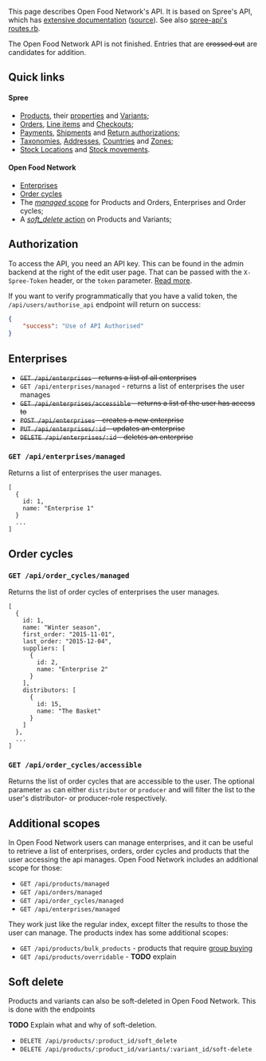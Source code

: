 This page describes Open Food Network's API. It is based on Spree's API,
which has [extensive documentation](https://guides.spreecommerce.com/api/)
([source](https://github.com/spree/api.spreecommerce.com)). See also
[spree-api's routes.rb](https://github.com/spree/spree/blob/master/api/config/routes.rb).

The Open Food Network API is not finished. Entries that are ~~crossed out~~
are candidates for addition.


## Quick links

#### Spree

* [Products](https://guides.spreecommerce.com/api/products.html), their
  [properties](https://guides.spreecommerce.com/api/product_properties.html)
  and [Variants](https://guides.spreecommerce.com/api/variants.html);
* [Orders](https://guides.spreecommerce.com/api/orders.html),
  [Line items](https://guides.spreecommerce.com/api/line_items.html) and
  [Checkouts](https://guides.spreecommerce.com/api/checkouts.html);
* [Payments](https://guides.spreecommerce.com/api/payments.html),
  [Shipments](https://guides.spreecommerce.com/api/shipments.html) and
  [Return authorizations](https://guides.spreecommerce.com/api/return_authorizations.html);
* [Taxonomies](https://guides.spreecommerce.com/api/taxonomies.html),
  [Addresses](https://guides.spreecommerce.com/api/addresses.html),
  [Countries](https://guides.spreecommerce.com/api/countries.html) and
  [Zones](https://guides.spreecommerce.com/api/zones.html);
* [Stock Locations](https://guides.spreecommerce.com/api/stock_locations.html) and
  [Stock movements](https://guides.spreecommerce.com/api/stock_movements.html).

#### Open Food Network

* [Enterprises](#enterprises)
* [Order cycles](#order-cycles)
* The [_managed_ scope](#additional-scopes) for
  Products and Orders,
  Enterprises and
  Order cycles;
* A [_soft\_delete_ action](#soft-delete) on Products and Variants;

## Authorization

To access the API, you need an API key. This can be found in the admin
backend at the right of the edit user page. That can be passed with the
`X-Spree-Token` header, or the `token` parameter.
[Read more](https://guides.spreecommerce.com/api/summary.html#making-an-api-call).

If you want to verify programmatically that you have a valid token, the
`/api/users/authorise_api` endpoint will return on success:

```json
{
    "success": "Use of API Authorised"
}
```


## Enterprises

* ~~`GET /api/enterprises` - returns a list of all enterprises~~
* `GET /api/enterprises/managed` - returns a list of enterprises the user manages
* ~~`GET /api/enterprises/accessible` - returns a list of the user has access to~~
* ~~`POST /api/enterprises` - creates a new enterprise~~
* ~~`PUT /api/enterprises/:id` - updates an enterprise~~
* ~~`DELETE /api/enterprises/:id` - deletes an enterprise~~

### `GET /api/enterprises/managed`

Returns a list of enterprises the user manages.

```
[
  {
    id: 1,
    name: "Enterprise 1"
  }
  ...
]
```


## Order cycles

### `GET /api/order_cycles/managed`

Returns the list of order cycles of enterprises the user manages.

```
[
  {
    id: ​1,
    name: "Winter season",
    first_order: "2015-11-01",
    last_order: "2015-12-04",
    suppliers: [
      {
        id: ​2,
        name: "Enterprise 2"
      }
    ],
    distributors: [
      {
        id: ​15,
        name: "The Basket"
      }
    ]
  },
  ...
]
```

### `GET /api/order_cycles/accessible`

Returns the list of order cycles that are accessible to the user.
The optional parameter `as` can either `distributor` or `producer`
and will filter the list to the user's distributor- or producer-role
respectively.


## Additional scopes

In Open Food Network users can manage enterprises, and it can be useful to retrieve
a list of enterprises, orders, order cycles and products that the user accessing
the api manages. Open Food Network includes an additional scope for those:

* `GET /api/products/managed`
* `GET /api/orders/managed`
* `GET /api/order_cycles/managed`
* `GET /api/enterprises/managed`

They work just like the regular index, except filter the results to those the user
can manage. The products index has some additional scopes:

* `GET /api/products/bulk_products` - products that require [group buying](http://openfoodnetwork.org/platform/user-guide/advanced-features/group-buy/)
* `GET /api/products/overridable` - **TODO** explain


## Soft delete

Products and variants can also be soft-deleted in Open Food Network.
This is done with the endpoints

**TODO** Explain what and why of soft-deletion.

* `DELETE /api/products/:product_id/soft_delete`
* `DELETE /api/products/:product_id/variants/:variant_id/soft-delete`
